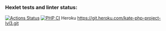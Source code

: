 ### Hexlet tests and linter status:
[![Actions Status](https://github.com/Kate1199/php-project-lvl3/workflows/hexlet-check/badge.svg)](https://github.com/Kate1199/php-project-lvl3/actions)
[![PHP CI](https://github.com/Kate1199/php-project-lvl3/actions/workflows/tests.yml/badge.svg)](https://github.com/Kate1199/php-project-lvl3/actions/workflows/tests.yml)
Heroku
https://git.heroku.com/kate-php-project-lvl3.git
